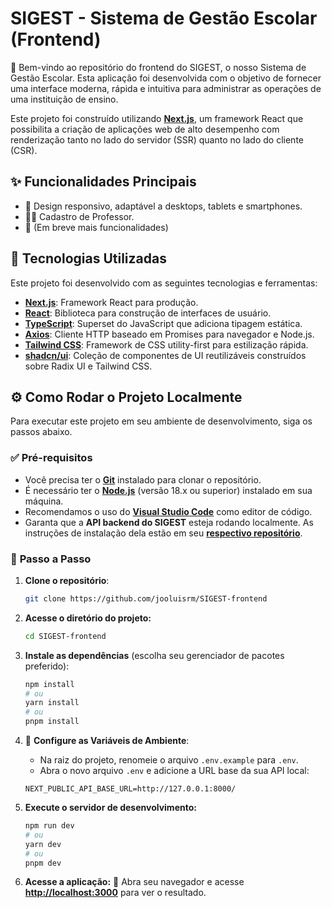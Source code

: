 # SIGEST - Sistema de Gestão Escolar (Frontend)

👋 Bem-vindo ao repositório do frontend do SIGEST, o nosso Sistema de Gestão Escolar. Esta aplicação foi desenvolvida com o objetivo de fornecer uma interface moderna, rápida e intuitiva para administrar as operações de uma instituição de ensino.

Este projeto foi construído utilizando **[Next.js](https://nextjs.org/)**, um framework React que possibilita a criação de aplicações web de alto desempenho com renderização tanto no lado do servidor (SSR) quanto no lado do cliente (CSR).

## ✨ Funcionalidades Principais

* 📱 Design responsivo, adaptável a desktops, tablets e smartphones.
* 🧑‍🏫 Cadastro de Professor.
* 🚧 (Em breve mais funcionalidades)

## 🚀 Tecnologias Utilizadas

Este projeto foi desenvolvido com as seguintes tecnologias e ferramentas:

* **[Next.js](https://nextjs.org/)**: Framework React para produção.
* **[React](https://react.dev/)**: Biblioteca para construção de interfaces de usuário.
* **[TypeScript](https://www.typescriptlang.org/)**: Superset do JavaScript que adiciona tipagem estática.
* **[Axios](https://axios-http.com/)**: Cliente HTTP baseado em Promises para navegador e Node.js.
* **[Tailwind CSS](https://tailwindcss.com/)**: Framework de CSS utility-first para estilização rápida.
* **[shadcn/ui](https://ui.shadcn.com/)**: Coleção de componentes de UI reutilizáveis construídos sobre Radix UI e Tailwind CSS.

## ⚙️ Como Rodar o Projeto Localmente

Para executar este projeto em seu ambiente de desenvolvimento, siga os passos abaixo.

### ✅ **Pré-requisitos**

* Você precisa ter o **[Git](https://git-scm.com/)** instalado para clonar o repositório.
* É necessário ter o **[Node.js](https://nodejs.org/en)** (versão 18.x ou superior) instalado em sua máquina.
* Recomendamos o uso do **[Visual Studio Code](https://code.visualstudio.com/)** como editor de código.
* Garanta que a **API backend do SIGEST** esteja rodando localmente. As instruções de instalação dela estão em seu **[respectivo repositório](https://github.com/Pedro-g2/SIGEST-backend)**.

### 🔢 **Passo a Passo**

1.  **Clone o repositório**:
    ```bash
    git clone https://github.com/jooluisrm/SIGEST-frontend
    ```

2.  **Acesse o diretório do projeto:**
    ```bash
    cd SIGEST-frontend
    ```

3.  **Instale as dependências** (escolha seu gerenciador de pacotes preferido):
    ```bash
    npm install
    # ou
    yarn install
    # ou
    pnpm install
    ```

4.  🔑 **Configure as Variáveis de Ambiente**:
    * Na raiz do projeto, renomeie o arquivo `.env.example` para `.env`.
    * Abra o novo arquivo `.env` e adicione a URL base da sua API local:
    ```env
    NEXT_PUBLIC_API_BASE_URL=http://127.0.0.1:8000/
    ```

5.  **Execute o servidor de desenvolvimento:**
    ```bash
    npm run dev
    # ou
    yarn dev
    # ou
    pnpm dev
    ```

6.  **Acesse a aplicação:**
    🎉 Abra seu navegador e acesse **[http://localhost:3000](http://localhost:3000)** para ver o resultado.
